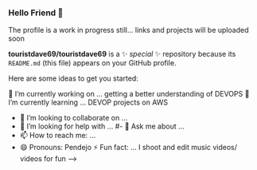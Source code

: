 ### Hello Friend 👋
The profile is a work in progress still...
links and projects will be uploaded soon

**touristdave69/touristdave69** is a ✨ _special_ ✨ repository because its `README.md` (this file) appears on your GitHub profile.

Here are some ideas to get you started:

 🔭 I’m currently working on ... getting a better understanding of DEVOPS
 🌱 I’m currently learning ... DEVOP projects on AWS
- 👯 I’m looking to collaborate on ...
- 🤔 I’m looking for help with ...
#- 💬 Ask me about ...
- 📫 How to reach me: ...
- 😄 Pronouns: Pendejo
 ⚡ Fun fact: ... I shoot and edit music videos/ videos for fun 
-->
